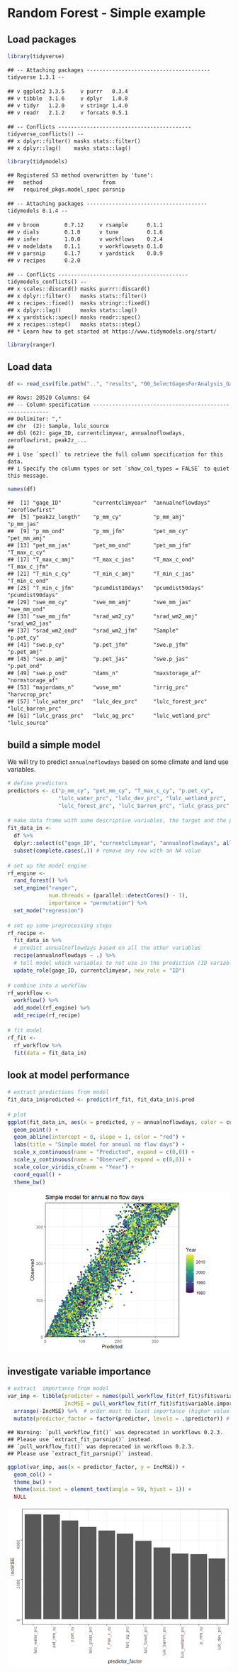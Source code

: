 Random Forest - Simple example
================

## Load packages

``` r
library(tidyverse)
```

    ## -- Attaching packages --------------------------------------- tidyverse 1.3.1 --

    ## v ggplot2 3.3.5     v purrr   0.3.4
    ## v tibble  3.1.6     v dplyr   1.0.8
    ## v tidyr   1.2.0     v stringr 1.4.0
    ## v readr   2.1.2     v forcats 0.5.1

    ## -- Conflicts ------------------------------------------ tidyverse_conflicts() --
    ## x dplyr::filter() masks stats::filter()
    ## x dplyr::lag()    masks stats::lag()

``` r
library(tidymodels)
```

    ## Registered S3 method overwritten by 'tune':
    ##   method                   from   
    ##   required_pkgs.model_spec parsnip

    ## -- Attaching packages -------------------------------------- tidymodels 0.1.4 --

    ## v broom        0.7.12     v rsample      0.1.1 
    ## v dials        0.1.0      v tune         0.1.6 
    ## v infer        1.0.0      v workflows    0.2.4 
    ## v modeldata    0.1.1      v workflowsets 0.1.0 
    ## v parsnip      0.1.7      v yardstick    0.0.9 
    ## v recipes      0.2.0

    ## -- Conflicts ----------------------------------------- tidymodels_conflicts() --
    ## x scales::discard() masks purrr::discard()
    ## x dplyr::filter()   masks stats::filter()
    ## x recipes::fixed()  masks stringr::fixed()
    ## x dplyr::lag()      masks stats::lag()
    ## x yardstick::spec() masks readr::spec()
    ## x recipes::step()   masks stats::step()
    ## * Learn how to get started at https://www.tidymodels.org/start/

``` r
library(ranger)
```

## Load data

``` r
df <- read_csv(file.path("..", "results", "00_SelectGagesForAnalysis_GageSampleAnnual.csv"))
```

    ## Rows: 20520 Columns: 64
    ## -- Column specification --------------------------------------------------------
    ## Delimiter: ","
    ## chr  (2): Sample, lulc_source
    ## dbl (62): gage_ID, currentclimyear, annualnoflowdays, zeroflowfirst, peak2z_...
    ## 
    ## i Use `spec()` to retrieve the full column specification for this data.
    ## i Specify the column types or set `show_col_types = FALSE` to quiet this message.

``` r
names(df)
```

    ##  [1] "gage_ID"          "currentclimyear"  "annualnoflowdays" "zeroflowfirst"   
    ##  [5] "peak2z_length"    "p_mm_cy"          "p_mm_amj"         "p_mm_jas"        
    ##  [9] "p_mm_ond"         "p_mm_jfm"         "pet_mm_cy"        "pet_mm_amj"      
    ## [13] "pet_mm_jas"       "pet_mm_ond"       "pet_mm_jfm"       "T_max_c_cy"      
    ## [17] "T_max_c_amj"      "T_max_c_jas"      "T_max_c_ond"      "T_max_c_jfm"     
    ## [21] "T_min_c_cy"       "T_min_c_amj"      "T_min_c_jas"      "T_min_c_ond"     
    ## [25] "T_min_c_jfm"      "pcumdist10days"   "pcumdist50days"   "pcumdist90days"  
    ## [29] "swe_mm_cy"        "swe_mm_amj"       "swe_mm_jas"       "swe_mm_ond"      
    ## [33] "swe_mm_jfm"       "srad_wm2_cy"      "srad_wm2_amj"     "srad_wm2_jas"    
    ## [37] "srad_wm2_ond"     "srad_wm2_jfm"     "Sample"           "p.pet_cy"        
    ## [41] "swe.p_cy"         "p.pet_jfm"        "swe.p_jfm"        "p.pet_amj"       
    ## [45] "swe.p_amj"        "p.pet_jas"        "swe.p_jas"        "p.pet_ond"       
    ## [49] "swe.p_ond"        "dams_n"           "maxstorage_af"    "normstorage_af"  
    ## [53] "majordams_n"      "wuse_mm"          "irrig_prc"        "harvcrop_prc"    
    ## [57] "lulc_water_prc"   "lulc_dev_prc"     "lulc_forest_prc"  "lulc_barren_prc" 
    ## [61] "lulc_grass_prc"   "lulc_ag_prc"      "lulc_wetland_prc" "lulc_source"

## build a simple model

We will try to predict `annualnoflowdays` based on some climate and land
use variables.

``` r
# define predictors
predictors <- c("p_mm_cy", "pet_mm_cy", "T_max_c_cy", "p.pet_cy", 
                "lulc_water_prc", "lulc_dev_prc", "lulc_wetland_prc",
                "lulc_forest_prc", "lulc_barren_prc", "lulc_grass_prc", "lulc_ag_prc")

# make data frame with some descriptive variables, the target and the predictor variables
fit_data_in <- 
  df %>% 
  dplyr::select(c("gage_ID", "currentclimyear", "annualnoflowdays", all_of(predictors))) %>% 
  subset(complete.cases(.)) # remove any row with an NA value

# set up the model engine
rf_engine <- 
  rand_forest() %>% 
  set_engine("ranger", 
             num.threads = (parallel::detectCores() - 1),
             importance = "permutation") %>% 
  set_mode("regression")

# set up some preprocessing steps
rf_recipe <-
  fit_data_in %>% 
  # predict annualnoflowdays based on all the other variables
  recipe(annualnoflowdays ~ .) %>%
  # tell model which variables to not use in the prediction (ID variables)
  update_role(gage_ID, currentclimyear, new_role = "ID")

# combine into a workflow
rf_workflow <-
  workflow() %>% 
  add_model(rf_engine) %>% 
  add_recipe(rf_recipe)
    
# fit model
rf_fit <- 
  rf_workflow %>% 
  fit(data = fit_data_in)
```

## look at model performance

``` r
# extract predictions from model
fit_data_in$predicted <- predict(rf_fit, fit_data_in)$.pred

# plot
ggplot(fit_data_in, aes(x = predicted, y = annualnoflowdays, color = currentclimyear)) +
  geom_point() +
  geom_abline(intercept = 0, slope = 1, color = "red") +
  labs(title = "Simple model for annual no flow days") +
  scale_x_continuous(name = "Predicted", expand = c(0,0)) +
  scale_y_continuous(name = "Observed", expand = c(0,0)) +
  scale_color_viridis_c(name = "Year") +
  coord_equal() +
  theme_bw()
```

![](RandomForest_SimpleExample_files/figure-gfm/unnamed-chunk-4-1.png)<!-- -->

## investigate variable importance

``` r
# extract  importance from model
var_imp <- tibble(predictor = names(pull_workflow_fit(rf_fit)$fit$variable.importance),
                  IncMSE = pull_workflow_fit(rf_fit)$fit$variable.importance) %>% 
  arrange(-IncMSE) %>%  # order most to least importance (higher value = greater influence on predictors)
  mutate(predictor_factor = factor(predictor, levels = .$predictor)) # make a factor so they plot in order
```

    ## Warning: `pull_workflow_fit()` was deprecated in workflows 0.2.3.
    ## Please use `extract_fit_parsnip()` instead.
    ## `pull_workflow_fit()` was deprecated in workflows 0.2.3.
    ## Please use `extract_fit_parsnip()` instead.

``` r
ggplot(var_imp, aes(x = predictor_factor, y = IncMSE)) +
  geom_col() +
  theme_bw() +
  theme(axis.text = element_text(angle = 90, hjust = 1)) +
  NULL
```

![](RandomForest_SimpleExample_files/figure-gfm/unnamed-chunk-5-1.png)<!-- -->

